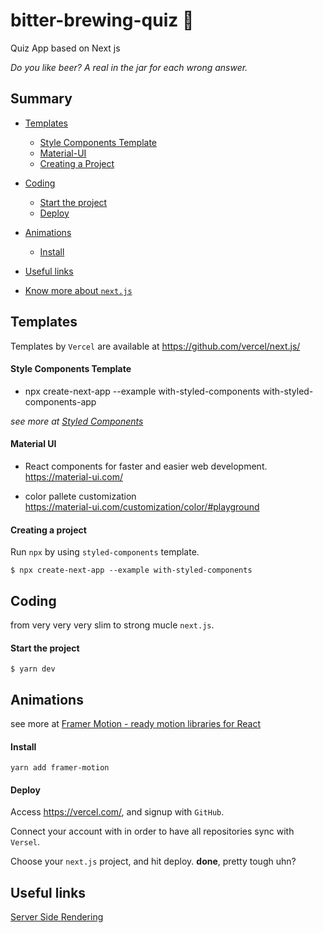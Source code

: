 # bitter-brewing-quiz :beer:
Quiz App based on Next js

_Do you like beer? A real in the jar for each wrong answer._

## Summary

- [Templates](#templates)
  - [Style Components Template](#style-components-template)
  - [Material-UI](#material-ui)
  - [Creating a Project](#starting-a-project)

- [Coding](#coding)
  - [Start the project](#start-the-project)
  - [Deploy](#deploy)

- [Animations](#animations)
  - [Install](#install)
- [Useful links](#useful-links)
- [Know more about `next.js`](https://nextjs.org/)

## Templates

Templates by `Vercel` are available at https://github.com/vercel/next.js/


#### Style Components Template

- npx create-next-app --example with-styled-components with-styled-components-app

_see more at [Styled Components](https://styled-components.com/)_


#### Material UI
- React components for faster and easier web development.<br />
  https://material-ui.com/

- color pallete customization <br />
  https://material-ui.com/customization/color/#playground


#### Creating a project 

Run `npx` by using `styled-components` template.

```
$ npx create-next-app --example with-styled-components
```


## Coding

from very very very slim to strong mucle `next.js`.


#### Start the project

```
$ yarn dev
```


## Animations

see more at [Framer Motion - ready motion libraries for React](https://www.framer.com/motion/)


#### Install

```
yarn add framer-motion
```


#### Deploy

Access https://vercel.com/, and signup with `GitHub`.

Connect your account with in order to have all repositories sync with `Versel`.

Choose your `next.js` project, and hit deploy. **done**, pretty tough uhn?


## Useful links

[Server Side Rendering](https://nextjs.org/docs/basic-features/data-fetching#getserversideprops-server-side-rendering)
